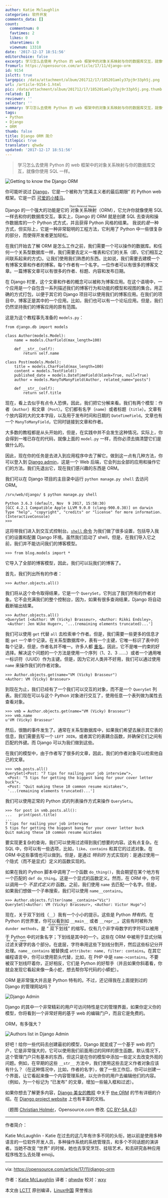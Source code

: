 ```yaml
---
author: Katie Mclaughlin
categories: 软件开发
comments_data: []
count:
  commentnum: 0
  favtimes: 2
  likes: 0
  sharetimes: 0
  viewnum: 13318
date: '2017-12-17 18:51:56'
editorchoice: false
excerpt: 学习怎么去使用 Python 的 web 框架中的对象关系映射与你的数据库交互，就像你使用 SQL 一样。
fromurl: https://opensource.com/article/17/11/django-orm
id: 9154
islctt: true
largepic: /data/attachment/album/201712/17/185201amly37pj9r33ph5j.png
url: /article-9154-1.html
pic: /data/attachment/album/201712/17/185201amly37pj9r33ph5j.png.thumb.jpg
related: []
reviewer: ''
selector: ''
summary: 学习怎么去使用 Python 的 web 框架中的对象关系映射与你的数据库交互，就像你使用 SQL 一样。
tags:
- Python
- Django
- ORM
thumb: false
title: Django ORM 简介
titlepic: true
translator: qhwdw
updated: '2017-12-17 18:51:56'
---
```



> 
> 学习怎么去使用 Python 的 web 框架中的对象关系映射与你的数据库交互，就像你使用 SQL 一样。
> 
> 
> 


![Getting to know the Django ORM](/data/attachment/album/201712/17/185201amly37pj9r33ph5j.png "Getting to know the Django ORM")


你可能听说过 [Django](https://www.djangoproject.com/)，它是一个被称为“完美主义者的最后期限” 的 Python web 框架。它是一匹 [可爱的小矮马](http://www.djangopony.com/)。


Django 的一个强大的功能是它的<ruby> 对象关系映射 <rt>  Object-Relational Mapper </rt></ruby>（ORM），它允许你就像使用 SQL 一样去和你的数据库交互。事实上，Django 的 ORM 就是创建 SQL 去查询和操作数据库的一个 Python 式方式，并且获得 Python 风格的结果。 我说的*是*一种方式，但实际上，它是一种非常聪明的工程方法，它利用了 Python 中一些很复杂的部分，而使得开发者更加轻松。


在我们开始去了解 ORM 是怎么工作之前，我们需要一个可以操作的数据库。和任何一个关系型数据库一样，我们需要去定义一堆表和它们的关系（即，它们相互之间联系起来的方式)。让我们使用我们熟悉的东西。比如说，我们需要去建模一个有博客文章和作者的博客。每个作者有一个名字。一位作者可以有很多的博客文章。一篇博客文章可以有很多的作者、标题、内容和发布日期。


在 Django 村里，这个文章和作者的概念可以被称为博客应用。在这个语境中，一个应用是一个自包含一系列描述我们的博客行为和功能的模型和视图的集合。用正确的方式打包，以便于其它的 Django 项目可以使用我们的博客应用。在我们的项目中，博客正是其中的一个应用。比如，我们也可以有一个论坛应用。但是，我们仍然坚持我们的博客应用的原有范围。


这是为这个教程事先准备的 `models.py`：



```
from django.db import models

class Author(models.Model):
    name = models.CharField(max_length=100)

    def __str__(self):
        return self.name

class Post(models.Model):
    title = models.CharField(max_length=100)
    content = models.TextField()
    published_date = models.DateTimeField(blank=True, null=True)
    author = models.ManyToManyField(Author, related_name="posts")

    def __str__(self):
        return self.title

```

现在，看上去似乎有点令人恐惧，因此，我们把它分解来看。我们有两个模型：作者（`Author`）和文章（`Post`）。它们都有名字（`name`）或者标题（`title`）。文章有个放内容的大的文本字段，以及用于发布时间和日期的 `DateTimeField`。文章也有一个 `ManyToManyField`，它同时链接到文章和作者。


大多数的教程都是从头开始的，但是，在实践中并不会发生这种情况。实际上，你会得到一堆已存在的代码，就像上面的 `model.py` 一样，而你必须去搞清楚它们是做什么的。


因此，现在你的任务是去进入到应用程序中去了解它。做到这一点有几种方法，你可以登入到 [Django admin](https://docs.djangoproject.com/en/1.11/ref/contrib/admin/)，这是一个 Web 后端，它会列出全部的应用和操作它们的方法。我们先退出它，现在我们感兴趣的东西是 ORM。


我们可以在 Django 项目的主目录中运行 `python manage.py shell` 去访问 ORM。



```
/srv/web/django/ $ python manage.py shell

Python 3.6.3 (default, Nov  9 2017, 15:58:30)
[GCC 4.2.1 Compatible Apple LLVM 9.0.0 (clang-900.0.38)] on darwin
Type "help", "copyright", "credits" or "license" for more information.
(InteractiveConsole)
>>>

```

这将带我们进入到交互式控制台。[`shell` 命令](https://docs.djangoproject.com/en/1.11/ref/django-admin/#shell) 为我们做了很多设置，包括导入我们的设置和配置 Django 环境。虽然我们启动了 shell，但是，在我们导入它之前，我们并不能访问我们的博客模型。



```
>>> from blog.models import *

```

它导入了全部的博客模型，因此，我们可以玩我们的博客了。


首先，我们列出所有的作者：



```
>>> Author.objects.all()

```

我们将从这个命令取得结果，它是一个 `QuerySet`，它列出了我们所有的作者对象。它不会充满我们的整个控制台，因为，如果有很多查询结果，Django 将自动截断输出结果。



```
>>> Author.objects.all()
<QuerySet [<Author: VM (Vicky) Brasseur>, <Author: Rikki Endsley>,
 <Author: Jen Wike Huger>, '...(remaining elements truncated)...']

```

我们可以使用 `get` 代替 `all` 去检索单个作者。但是，我们需要一些更多的信息才能 `get` 一个单个记录。在关系型数据库中，表有一个主键，它唯一标识了表中的每个记录，但是，作者名并不唯一。许多人都 [重名](https://2016.katieconf.xyz/)，因此，它不是唯一约束的好选择。解决这个问题的一个方法是使用一个序列（1、2、3 ……）或者一个通用唯一标识符（UUID）作为主键。但是，因为它对人类并不好用，我们可以通过使用 `name` 来操作我们的作者对象。



```
>>> Author.objects.get(name="VM (Vicky) Brasseur")
<Author: VM (Vicky) Brasseur>

```

到现在为止，我们已经有了一个我们可以交互的对象，而不是一个 `QuerySet` 列表。我们现在可以与这个 Python 对象进行交互了，使用任意一个表列做为属性去查看对象。



```
>>> vmb = Author.objects.get(name="VM (Vicky) Brasseur")
>>> vmb.name
u'VM (Vicky) Brasseur'

```

然后，很酷的事件发生了。通常在关系型数据库中，如果我们希望去展示其它表的信息，我们需要去写一个 `LEFT JOIN`，或者其它的表耦合函数，并确保它们之间有匹配的外键。而 Django 可以为我们做到这些。


在我们的模型中，由于作者写了很多的文章，因此，我们的作者对象可以检索他自己的文章。



```
>>> vmb.posts.all()
QuerySet[<Post: "7 tips for nailing your job interview">,
 <Post: "5 tips for getting the biggest bang for your cover letter buck">,
 <Post: "Quit making these 10 common resume mistakes">,
 '...(remaining elements truncated)...']

```

我们可以使用正常的 Python 式的列表操作方式来操作 `QuerySets`。



```
>>> for post in vmb.posts.all():
...   print(post.title)
...
7 tips for nailing your job interview
5 tips for getting the biggest bang for your cover letter buck
Quit making these 10 common resume mistakes

```

要实现更复杂的查询，我们可以使用过滤得到我们想要的内容。这有点复杂。在 SQL 中，你可以有一些选项，比如，`like`、`contains` 和其它的过滤对象。在 ORM 中这些事情也可以做到。但是，是通过 *特别的* 方式实现的：是通过使用一个隐式（而不是显式）定义的函数实现的。


如果在我的 Python 脚本中调用了一个函数 `do_thing()`，我会期望在某个地方有一个匹配的 `def do_thing`。这是一个显式的函数定义。然而，在 ORM 中，你可以调用一个 *不显式定义的* 函数。之前，我们使用 `name` 去匹配一个名字。但是，如果我们想做一个子串搜索，我们可以使用 `name__contains`。



```
>>> Author.objects.filter(name__contains="Vic")
QuerySet[<Author: VM (Vicky) Brasseur>, <Author: Victor Hugo">]

```

现在，关于双下划线（`__`）我有一个小小的提示。这些是 Python *特有的*。在 Python 的世界里，你可以看到如 `__main__` 或者 `__repr__`。这些有时被称为 `dunder methods`，是 “<ruby> 双下划线 <rt>  double underscore </rt></ruby>” 的缩写。仅有几个非字母数字的字符可以被用于 Python 中的对象名字；下划线是其中的一个。这些在 ORM 中被用于显式分隔<ruby> 过滤关键字 <rt>  filter key name </rt></ruby>的各个部分。在底层，字符串用这些下划线分割开，然后这些标记分开处理。`name__contains` 被替换成 `attribute: name, filter: contains`。在其它编程语言中，你可以使用箭头代替，比如，在 PHP 中是 `name->contains`。不要被双下划线吓着你，正好相反，它们是 Python 的好帮手（并且如果你斜着看，你就会发现它看起来像一条小蛇，想去帮你写代码的小蟒蛇）。


ORM 是非常强大并且是 Python 特有的。不过，还记得我在上面提到过的 Django 的管理网站吗？


![Django Admin](/data/attachment/album/201712/17/185202ge3wx17hek2n1idi.png "Django Admin")


Django 的其中一个非常精彩的用户可访问特性是它的管理界面，如果你定义你的模型，你将看到一个非常好用的基于 web 的编辑门户，而且它是免费的。


ORM，有多强大？


![Authors list in Django Admin](/data/attachment/album/201712/17/185202b8wpwl683uhuzlwt.png "Authors list in Django Admin")


好吧！给你一些代码去创建最初的模型，Django 就变成了一个基于 web 的门户，它是非常强大的，它可以使用我们前面用过的同样的原生函数。默认情况下，这个管理门户只有基本的东西，但这只是在你的模型中添加一些定义去改变外观的问题。例如，在早期的这些 `__str__` 方法中，我们使用这些去定义作者对象应该有什么？（在这种情况中，比如，作者的名字），做了一些工作后，你可以创建一个界面，让它看起来像一个内容管理系统，以允许你的用户去编辑他们的内容。（例如，为一个标记为 “已发布” 的文章，增加一些输入框和过滤）。


如果你想去了解更多内容，[Django 美女的教程](https://djangogirls.org/) 中关于 [the ORM](https://tutorial.djangogirls.org/en/django_orm/) 的节有详细的介绍。在 [Django project website](https://docs.djangoproject.com/en/1.11/topics/db/) 上也有丰富的文档。


（题图 [Christian Holmér](https://www.flickr.com/people/crsan/)，Opensource.com 修改. [CC BY-SA 4.0](https://creativecommons.org/licenses/by-sa/4.0/)）




---


作者简介：


Katie McLaughlin - Katie 在过去的这几年有许多不同的头衔，她以前是使用多种语言的一位软件开发人员，多种操作系统的系统管理员，和多个不同话题的演讲者。当她不改变 “世界” 的时候，她也去享受烹饪、挂毯艺术，和去研究各种应用程序栈怎么去处理 emoji。




---


via: <https://opensource.com/article/17/11/django-orm>


作者：[Katie McLaughlin](https://opensource.com/users/glasnt) 译者：[qhwdw](https://github.com/qhwdw) 校对：[wxy](https://github.com/wxy)


本文由 [LCTT](https://github.com/LCTT/TranslateProject) 原创编译，[Linux中国](https://linux.cn/) 荣誉推出